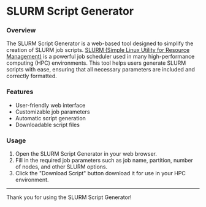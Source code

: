 # SLURM Script Generator

### Overview
The SLURM Script Generator is a web-based tool designed to simplify the creation of SLURM job scripts. [SLURM (Simple Linux Utility for Resource Management)](https://slurm.schedmd.com/overview.html) is a powerful job scheduler used in many high-performance computing (HPC) environments. This tool helps users generate SLURM scripts with ease, ensuring that all necessary parameters are included and correctly formatted.

### Features
- User-friendly web interface
- Customizable job parameters
- Automatic script generation
- Downloadable script files

### Usage
1. Open the SLURM Script Generator in your web browser.
2. Fill in the required job parameters such as job name, partition, number of nodes, and other SLURM options.
3. Click the "Download Script" button download it for use in your HPC environment.

---

Thank you for using the SLURM Script Generator!